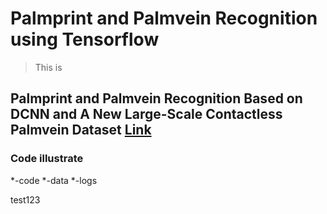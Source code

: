 # Palmprint and Palmvein Recognition using Tensorflow
>This is 
## Palmprint and Palmvein Recognition Based on DCNN and A New Large-Scale Contactless Palmvein Dataset [Link](http://sse.tongji.edu.cn/linzhang/files/symmetryPalmvein.pdf)

### Code illustrate

*-code
*-data
*-logs

test123
